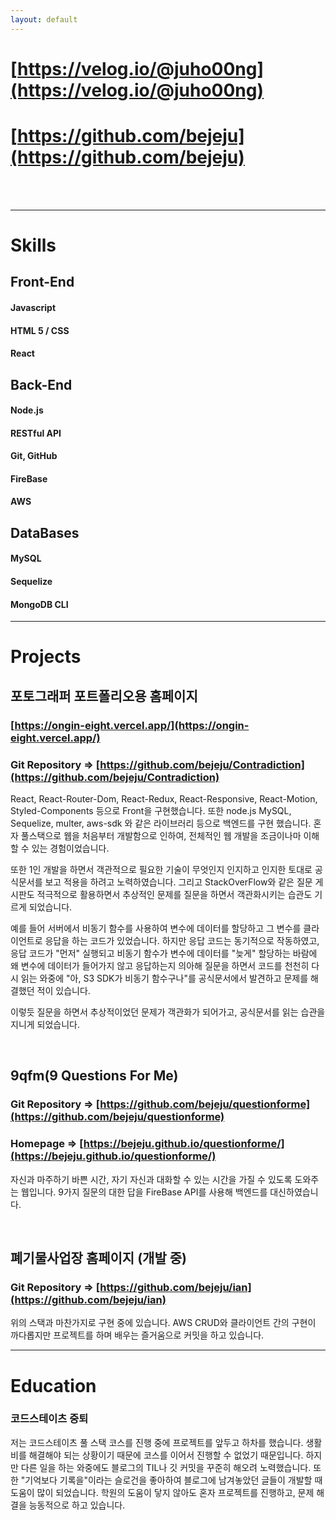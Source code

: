 ```yaml
---
layout: default
---
```


# [https://velog.io/@juho00ng](https://velog.io/@juho00ng)
# [https://github.com/bejeju](https://github.com/bejeju)

<br>
<br>
<hr>

# Skills

## Front-End
#### Javascript
#### HTML 5 / CSS
#### React

## Back-End
#### Node.js
#### RESTful API
#### Git, GitHub
#### FireBase
#### AWS

## DataBases
#### MySQL
#### Sequelize
#### MongoDB CLI


<hr>

# Projects

## 포토그래퍼 포트폴리오용 홈페이지

### [https://ongin-eight.vercel.app/](https://ongin-eight.vercel.app/)
### Git Repository => [https://github.com/bejeju/Contradiction](https://github.com/bejeju/Contradiction)

React, React-Router-Dom, React-Redux, React-Responsive, React-Motion, Styled-Components 등으로
Front을 구현했습니다. 또한 node.js MySQL, Sequelize, multer, aws-sdk 와 같은 라이브러리 등으로 백엔드를
구현 했습니다.
혼자 풀스택으로 웹을 처음부터 개발함으로 인하여, 전체적인 웹 개발을 조금이나마 이해할 수 있는 경험이었습니다.

또한 1인 개발을 하면서 객관적으로 필요한 기술이 무엇인지 인지하고 인지한 토대로 공식문서를 보고 적용을 하려고 노력하였습니다.
그리고 StackOverFlow와 같은 질문 게시판도 적극적으로 활용하면서 추상적인 문제를 질문을 하면서 객관화시키는 습관도 기르게 되었습니다.

예를 들어 서버에서 비동기 함수를 사용하여 변수에 데이터를 할당하고 그 변수를 클라이언트로 응답을 하는 코드가 있었습니다.
하지만 응답 코드는 동기적으로 작동하였고, 응답 코드가 "먼저" 실행되고 비동기 함수가 변수에 데이터를 "늦게" 할당하는 바람에 왜
변수에 데이터가 들어가지 않고 응답하는지 의아해 질문을 하면서 코드를 천천히 다시 읽는 와중에 "아, S3 SDK가 비동기 함수구나"를
공식문서에서 발견하고 문제를 해결했던 적이 있습니다.

이렇듯 질문을 하면서 추상적이었던 문제가 객관화가 되어가고, 공식문서를 읽는 습관을 지니게 되었습니다.

<br>

## 9qfm(9 Questions For Me)

### Git Repository => [https://github.com/bejeju/questionforme](https://github.com/bejeju/questionforme)
### Homepage => [https://bejeju.github.io/questionforme/](https://bejeju.github.io/questionforme/)

자신과 마주하기 바쁜 시간, 자기 자신과 대화할 수 있는 시간을 가질 수 있도록 도와주는 웹입니다.
9가지 질문의 대한 답을 FireBase API를 사용해 백엔드를 대신하였습니다.


<br>

## 폐기물사업장 홈페이지 (개발 중)

### Git Repository => [https://github.com/bejeju/ian](https://github.com/bejeju/ian)

위의 스택과 마찬가지로 구현 중에 있습니다. AWS CRUD와 클라이언트 간의 구현이 까다롭지만 프로젝트를 하며 배우는 즐거움으로
커밋을 하고 있습니다.

<hr>

# Education
### 코드스테이츠 중퇴

저는 코드스테이츠 풀 스택 코스를 진행 중에 프로젝트를 앞두고 하차를 했습니다. 생활비를 해결해야 되는 상황이기 때문에 코스를
이어서 진행할 수 없었기 때문입니다. 하지만 다른 일을 하는 와중에도 블로그의 TIL나 깃 커밋을 꾸준히 해오려 노력했습니다.
또한 "기억보다 기록을"이라는 슬로건을 좋아하여 블로그에 남겨놓았던 글들이 개발할 때 도움이 많이 되었습니다. 학원의 도움이
닿지 않아도 혼자 프로젝트를 진행하고, 문제 해결을 능동적으로 하고 있습니다.

